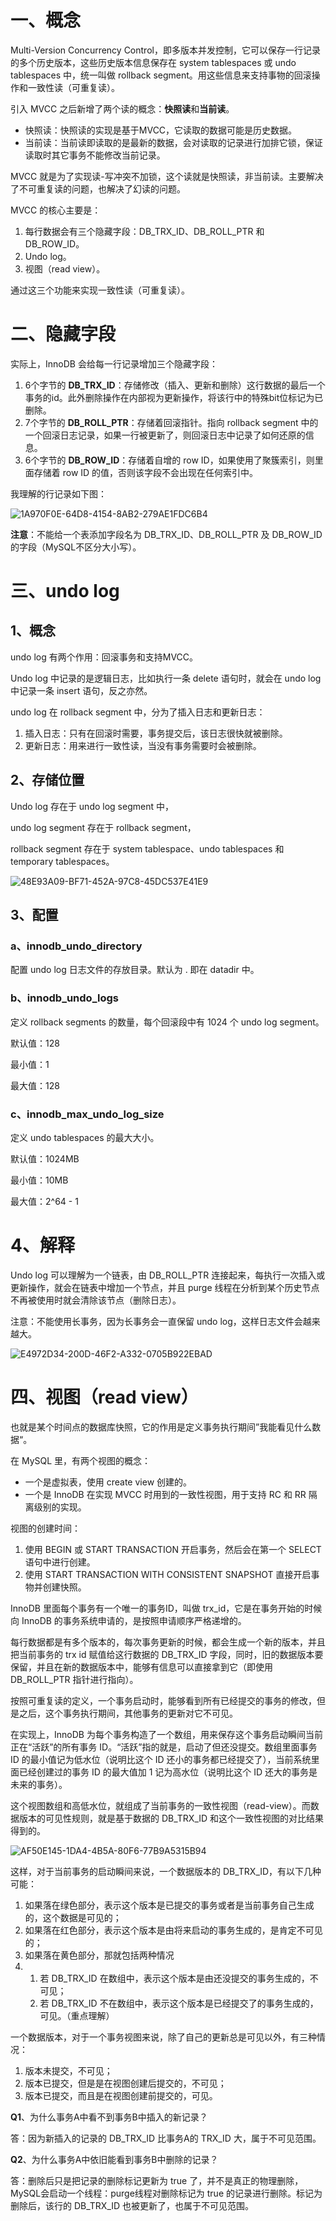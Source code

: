 # 一、概念

Multi-Version Concurrency Control，即多版本并发控制，它可以保存一行记录的多个历史版本，这些历史版本信息保存在 system tablespaces 或 undo tablespaces 中，统一叫做 rollback segment。用这些信息来支持事物的回滚操作和一致性读（可重复读）。

引入 MVCC 之后新增了两个读的概念：**快照读**和**当前读**。

- 快照读：快照读的实现是基于MVCC，它读取的数据可能是历史数据。
- 当前读：当前读即读取的是最新的数据，会对读取的记录进行加排它锁，保证读取时其它事务不能修改当前记录。

MVCC 就是为了实现读-写冲突不加锁，这个读就是快照读，非当前读。主要解决了不可重复读的问题，也解决了幻读的问题。

MVCC 的核心主要是：

1. 每行数据会有三个隐藏字段：DB_TRX_ID、DB_ROLL_PTR 和 DB_ROW_ID。
2. Undo log。
3. 视图（read view）。

通过这三个功能来实现一致性读（可重复读）。

# 二、隐藏字段

实际上，InnoDB 会给每一行记录增加三个隐藏字段：

1. 6个字节的 **DB_TRX_ID**：存储修改（插入、更新和删除）这行数据的最后一个事务的id。此外删除操作在内部视为更新操作，将该行中的特殊bit位标记为已删除。
2. 7个字节的 **DB_ROLL_PTR**：存储着回滚指针。指向 rollback segment 中的一个回滚日志记录，如果一行被更新了，则回滚日志中记录了如何还原的信息。
3. 6个字节的 **DB_ROW_ID**：存储着自增的 row ID，如果使用了聚簇索引，则里面存储着 row ID 的值，否则该字段不会出现在任何索引中。

我理解的行记录如下图：

![1A970F0E-64D8-4154-8AB2-279AE1FDC6B4](http://snail-resources.oss-cn-beijing.aliyuncs.com/1623843014.3690763uOw72aAVb.png)

**注意**：不能给一个表添加字段名为 DB_TRX_ID、DB_ROLL_PTR 及 DB_ROW_ID 的字段（MySQL不区分大小写）。

# 三、undo log

## 1、概念

undo log 有两个作用：回滚事务和支持MVCC。

Undo log 中记录的是逻辑日志，比如执行一条 delete 语句时，就会在 undo log 中记录一条 insert 语句，反之亦然。

undo log 在 rollback segment 中，分为了插入日志和更新日志：

1. 插入日志：只有在回滚时需要，事务提交后，该日志很快就被删除。
2. 更新日志：用来进行一致性读，当没有事务需要时会被删除。

## 2、存储位置

Undo log 存在于 undo log segment 中，

undo log segment 存在于 rollback segment，

rollback segment 存在于 system tablespace、undo tablespaces 和 temporary tablespaces。

![48E93A09-BF71-452A-97C8-45DC537E41E9](http://snail-resources.oss-cn-beijing.aliyuncs.com/1623843045.575447wS7b81ifPy.png)

## 3、配置

### a、**innodb_undo_directory**

配置 undo log 日志文件的存放目录。默认为 . 即在 datadir 中。

### b、**innodb_undo_logs**

定义 rollback segments 的数量，每个回滚段中有 1024 个 undo log segment。

默认值：128

最小值：1

最大值：128

### c、**innodb_max_undo_log_size**

定义 undo tablespaces 的最大大小。

默认值：1024MB

最小值：10MB

最大值：2^64 - 1

# 4、解释

Undo log 可以理解为一个链表，由 DB_ROLL_PTR 连接起来，每执行一次插入或更新操作，就会在链表中增加一个节点，并且 purge 线程在分析到某个历史节点不再被使用时就会清除该节点（删除日志）。

注意：不能使用长事务，因为长事务会一直保留 undo log，这样日志文件会越来越大。

![E4972D34-200D-46F2-A332-0705B922EBAD](http://snail-resources.oss-cn-beijing.aliyuncs.com/1623843085.233679XmOR9Ct2Bk.png)

# 四、视图（read view）

也就是某个时间点的数据库快照，它的作用是定义事务执行期间”我能看见什么数据“。

在 MySQL 里，有两个视图的概念：

- 一个是虚拟表，使用 create view 创建的。
- 一个是 InnoDB 在实现 MVCC 时用到的一致性视图，用于支持 RC 和 RR 隔离级别的实现。

视图的创建时间：

1. 使用 BEGIN 或 START TRANSACTION 开启事务，然后会在第一个 SELECT 语句中进行创建。
2. 使用 START TRANSACTION WITH CONSISTENT SNAPSHOT 直接开启事物并创建快照。

InnoDB 里面每个事务有一个唯一的事务ID，叫做 trx_id，它是在事务开始的时候向 InnoDB 的事务系统申请的，是按照申请顺序严格递增的。

每行数据都是有多个版本的，每次事务更新的时候，都会生成一个新的版本，并且把当前事务的 trx id 赋值给这行数据的 DB_TRX_ID 字段，同时，旧的数据版本要保留，并且在新的数据版本中，能够有信息可以直接拿到它（即使用 DB_ROLL_PTR 指针进行指向）。

按照可重复读的定义，一个事务启动时，能够看到所有已经提交的事务的修改，但是之后，这个事务执行期间，其他事务的更新对它不可见。

在实现上，InnoDB 为每个事务构造了一个数组，用来保存这个事务启动瞬间当前正在“活跃”的所有事务 ID。“活跃”指的就是，启动了但还没提交。数组里面事务 ID 的最小值记为低水位（说明比这个 ID 还小的事务都已经提交了），当前系统里面已经创建过的事务 ID 的最大值加 1 记为高水位（说明比这个 ID 还大的事务是未来的事务）。

这个视图数组和高低水位，就组成了当前事务的一致性视图（read-view）。而数据版本的可见性规则，就是基于数据的 DB_TRX_ID 和这个一致性视图的对比结果得到的。

![AF50E145-1DA4-4B5A-80F6-77B9A5315B94](http://snail-resources.oss-cn-beijing.aliyuncs.com/1623843103.150505y92kQGJR1e.png)

这样，对于当前事务的启动瞬间来说，一个数据版本的 DB_TRX_ID，有以下几种可能：

1. 如果落在绿色部分，表示这个版本是已提交的事务或者是当前事务自己生成的，这个数据是可见的；
2. 如果落在红色部分，表示这个版本是由将来启动的事务生成的，是肯定不可见的；
3. 如果落在黄色部分，那就包括两种情况
4. 1. 若 DB_TRX_ID 在数组中，表示这个版本是由还没提交的事务生成的，不可见；
    2. 若 DB_TRX_ID 不在数组中，表示这个版本是已经提交了的事务生成的，可见。（重点理解）

一个数据版本，对于一个事务视图来说，除了自己的更新总是可见以外，有三种情况：

1. 版本未提交，不可见；
2. 版本已提交，但是是在视图创建后提交的，不可见；
3. 版本已提交，而且是在视图创建前提交的，可见。



**Q1**、为什么事务A中看不到事务B中插入的新记录？

答：因为新插入的记录的 DB_TRX_ID 比事务A的 TRX_ID 大，属于不可见范围。

**Q2**、为什么事务A中依旧能看到事务B中删除的记录？

答：删除后只是把记录的删除标记更新为 true 了，并不是真正的物理删除，MySQL会启动一个线程：purge线程对删除标记为 true 的记录进行删除。标记为删除后，该行的 DB_TRX_ID 也被更新了，也属于不可见范围。



